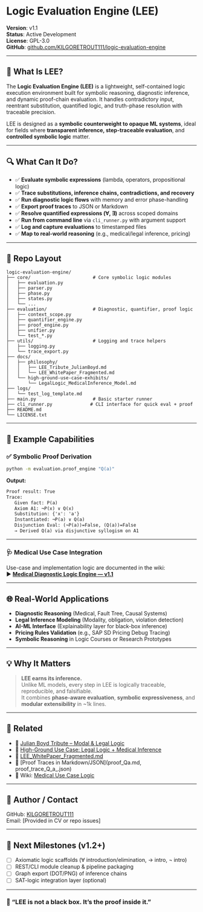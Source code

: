 # Logic Evaluation Engine (LEE)

**Version**: v1.1  
**Status**: Active Development  
**License**: GPL-3.0  
**GitHub**: [github.com/KILGORETROUT111/logic-evaluation-engine](https://github.com/KILGORETROUT111/logic-evaluation-engine)

---

## 🧠 What Is LEE?

The **Logic Evaluation Engine (LEE)** is a lightweight, self-contained logic execution environment built for symbolic reasoning, diagnostic inference, and dynamic proof-chain evaluation. It handles contradictory input, reentrant substitution, quantified logic, and truth-phase resolution with traceable precision.

LEE is designed as a **symbolic counterweight to opaque ML systems**, ideal for fields where **transparent inference, step-traceable evaluation**, and **controlled symbolic logic** matter.

---

## 🔍 What Can It Do?

- ✅ **Evaluate symbolic expressions** (lambda, operators, propositional logic)
- ✅ **Trace substitutions, inference chains, contradictions, and recovery**
- ✅ **Run diagnostic logic flows** with memory and error phase-handling
- ✅ **Export proof traces** to JSON or Markdown
- ✅ **Resolve quantified expressions (∀, ∃)** across scoped domains
- ✅ **Run from command line** via `cli_runner.py` with argument support
- ✅ **Log and capture evaluations** to timestamped files
- ✅ **Map to real-world reasoning** (e.g., medical/legal inference, pricing)

---

## 📁 Repo Layout

```
logic-evaluation-engine/
├── core/                       # Core symbolic logic modules
│   ├── evaluation.py
│   ├── parser.py
│   ├── phase.py
│   ├── states.py
│   └── ...
├── evaluation/                 # Diagnostic, quantifier, proof logic
│   ├── context_scope.py
│   ├── quantifier_engine.py
│   ├── proof_engine.py
│   ├── unifier.py
│   └── test_*.py
├── utils/                      # Logging and trace helpers
│   ├── logging.py
│   └── trace_export.py
├── docs/
│   ├── philosophy/
│   │   ├── LEE_Tribute_JulianBoyd.md
│   │   └── LEE_WhitePaper_Fragmented.md
│   └── high-ground-use-case-exhibits/
│       └── LegalLogic_MedicalInference_Model.md
├── logs/
│   └── test_log_template.md
├── main.py                     # Basic starter runner
├── cli_runner.py              # CLI interface for quick eval + proof
├── README.md
└── LICENSE.txt
```

---

## 🧪 Example Capabilities

### ✅ Symbolic Proof Derivation

```bash
python -m evaluation.proof_engine "Q(a)"
```

**Output:**
```txt
Proof result: True
Trace:
   Given fact: P(a)
   Axiom A1: ¬P(x) ∨ Q(x)
   Substitution: {'x': 'a'}
   Instantiated: ¬P(a) ∨ Q(a)
   Disjunction Eval: (¬P(a))=False, (Q(a))=False
   → Derived Q(a) via disjunctive syllogism on A1
```

---

### 🩺 Medical Use Case Integration

Use-case and implementation logic are documented in the wiki:  
▶ **[Medical Diagnostic Logic Engine — v1.1](https://github.com/KILGORETROUT111/logic-evaluation-engine/wiki/Medical-Use-Case-–-v1.1-Diagnostic-Logic-Engine)**

---

## 🌐 Real-World Applications

- **Diagnostic Reasoning** (Medical, Fault Tree, Causal Systems)
- **Legal Inference Modeling** (Modality, obligation, violation detection)
- **AI-ML Interface** (Explainability layer for black-box inference)
- **Pricing Rules Validation** (e.g., SAP SD Pricing Debug Tracing)
- **Symbolic Reasoning** in Logic Courses or Research Prototypes

---

## 💡 Why It Matters

> **LEE earns its inference.**  
> Unlike ML models, every step in LEE is logically traceable, reproducible, and falsifiable.  
> It combines **phase-aware evaluation**, **symbolic expressiveness**, and **modular extensibility** in ~1k lines.

---

## 🔗 Related

- 🔬 [Julian Boyd Tribute – Modal & Legal Logic](docs/philosophy/LEE_Tribute_JulianBoyd.md)
- 📎 [High-Ground Use Case: Legal Logic + Medical Inference](docs/high-ground-use-case-exhibits/LegalLogic_MedicalInference_Model.md)
- 🌊 [LEE_WhitePaper_Fragmented.md](docs/philosophy/LEE_WhitePaper_Fragmented.md)
- 🧾 [Proof Traces in Markdown/JSON](proof_Qa.md, proof_trace_Q_a_.json)
- 📓 Wiki: [Medical Use Case Logic](https://github.com/KILGORETROUT111/logic-evaluation-engine/wiki)

---

## 📌 Author / Contact

GitHub: [KILGORETROUT111](https://github.com/KILGORETROUT111)  
Email: [Provided in CV or repo issues]

---

## 🧭 Next Milestones (v1.2+)

- [ ] Axiomatic logic scaffolds (∀ introduction/elimination, → intro, ¬ intro)
- [ ] REST/CLI module cleanup & pipeline packaging
- [ ] Graph export (DOT/PNG) of inference chains
- [ ] SAT-logic integration layer (optional)

---

### 🧠 “LEE is not a black box. It’s the proof inside it.”
